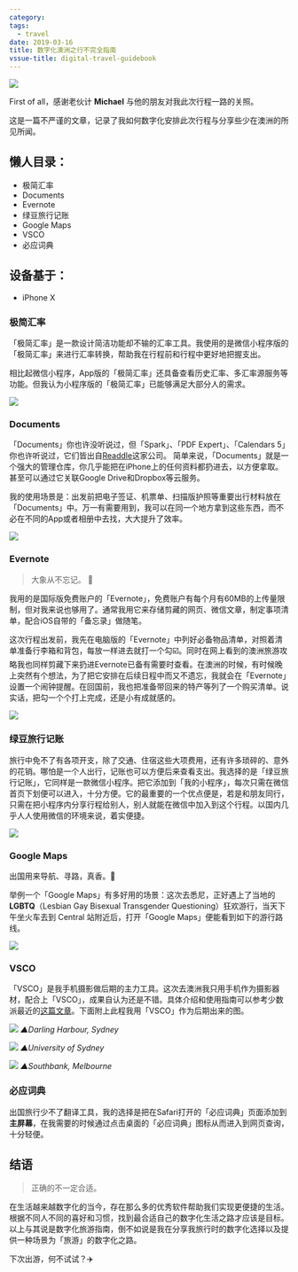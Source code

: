 ```yaml
---
category: 
tags:
  - travel
date: 2019-03-16
title: 数字化澳洲之行不完全指南
vssue-title: digital-travel-guidebook
---
```




![](https://raw.githubusercontent.com/yiukuenchu/image-farm/master/img/006tKfTcgy1g14nck09byj31400dcwh9.jpg)
  
First of all，感谢老伙计 **Michael** 与他的朋友对我此次行程一路的关照。
  
这是一篇不严谨的文章，记录了我如何数字化安排此次行程与分享些少在澳洲的所见所闻。

## 懒人目录：
- 极简汇率
- Documents
- Evernote
- 绿豆旅行记账
- Google Maps
- VSCO
- 必应词典

## 设备基于：
- iPhone X

### 极简汇率
「极简汇率」是一款设计简洁功能却不输的汇率工具。我使用的是微信小程序版的「极简汇率」来进行汇率转换，帮助我在行程前和行程中更好地把握支出。

相比起微信小程序，App版的「极简汇率」还具备查看历史汇率、多汇率源服务等功能。但我认为小程序版的「极简汇率」已能够满足大部分人的需求。

![](https://raw.githubusercontent.com/yiukuenchu/image-farm/master/img/006tKfTcgy1g14nm022twj30xc0m876z.jpg)

### Documents
「Documents」你也许没听说过，但「Spark」、「PDF Expert」、「Calendars 5」你也许听说过，它们皆出自[Readdle](https://readdle.com/)这家公司。  简单来说，「Documents」就是一个强大的管理仓库，你几乎能把在iPhone上的任何资料都扔进去，以方便拿取。甚至可以通过它关联Google Drive和Dropbox等云服务。

我的使用场景是：出发前把电子签证、机票单、扫描版护照等重要出行材料放在「Documents」中。万一有需要用到，我可以在同一个地方拿到这些东西，而不必在不同的App或者相册中去找，大大提升了效率。  

![](https://raw.githubusercontent.com/yiukuenchu/image-farm/master/img/006tKfTcgy1g14o8kjr6ej30xc0m8god.jpg)

### Evernote
> 大象从不忘记。 🐘  

我用的是国际版免费账户的「Evernote」，免费账户有每个月有60MB的上传量限制，但对我来说也够用了。通常我用它来存储剪藏的网页、微信文章，制定事项清单，配合iOS自带的「备忘录」做随笔。

这次行程出发前，我先在电脑版的「Evernote」中列好必备物品清单，对照着清单准备行李箱和背包，每放一样进去就打一个勾☑️。同时在网上看到的澳洲旅游攻略我也同样剪藏下来扔进Evernote已备有需要时查看。在澳洲的时候，有时候晚上突然有个想法，为了把它安排在后续日程中而又不遗忘，我就会在「Evernote」设置一个闹钟提醒。在回国前，我也把准备带回来的特产等列了一个购买清单。说实话，把勾一个个打上完成，还是小有成就感的。

![](https://raw.githubusercontent.com/yiukuenchu/image-farm/master/img/006tKfTcgy1g14om2u0lzj30xc0m8wl8.jpg)

### 绿豆旅行记账
旅行中免不了有各项开支，除了交通、住宿这些大项费用，还有许多琐碎的、意外的花销。哪怕是一个人出行，记账也可以方便后来查看支出。我选择的是「绿豆旅行记账」，它同样是一款微信小程序。把它添加到「我的小程序」，每次只需在微信首页下划便可以进入，十分方便。它的最重要的一个优点便是，若是和朋友同行，只需在把小程序内分享行程给别人，别人就能在微信中加入到这个行程。以国内几乎人人使用微信的环境来说，着实便捷。

![](https://raw.githubusercontent.com/yiukuenchu/image-farm/master/img/006tKfTcgy1g14pnkyll6g308z0h0b29.gif)

### Google Maps
出国用来导航、寻路，真香。🍺  

举例一个「Google Maps」有多好用的场景：这次去悉尼，正好遇上了当地的 **LGBTQ**（Lesbian Gay Bisexual Transgender Questioning）狂欢游行，当天下午坐火车去到 Central 站附近后，打开「Google Maps」便能看到如下的游行路线。

![](https://raw.githubusercontent.com/yiukuenchu/image-farm/master/img/006tKfTcgy1g14q7ghx0bj30xc0m8wk1.jpg)

### VSCO
「VSCO」是我手机摄影做后期的主力工具。这次去澳洲我只用手机作为摄影器材，配合上「VSCO」，成果自认为还是不错。具体介绍和使用指南可以参考少数派最近的[这篇文章](https://sspai.com/post/53292)。下面附上此程我用「VSCO」作为后期出来的图。  

![](https://raw.githubusercontent.com/yiukuenchu/image-farm/master/img/006tKfTcgy1g14qlhwyepj31y00u0qv5.jpg)
*▲Darling Harbour, Sydney*
  
![](https://raw.githubusercontent.com/yiukuenchu/image-farm/master/img/006tKfTcgy1g14ql2vbaqj31y00u0kjl.jpg)
*▲University of Sydney*
  
![](https://raw.githubusercontent.com/yiukuenchu/image-farm/master/img/006tKfTcgy1g14qlu117xj31y00u0qv5.jpg)
*▲Southbank, Melbourne*

### 必应词典
出国旅行少不了翻译工具，我的选择是把在Safari打开的「必应词典」页面添加到**主屏幕**，在我需要的时候通过点击桌面的「必应词典」图标从而进入到网页查询，十分轻便。  

## 结语
> 正确的不一定合适。
  
在生活越来越数字化的当今，存在那么多的优秀软件帮助我们实现更便捷的生活。根据不同人不同的喜好和习惯，找到最合适自己的数字化生活之路才应该是目标。以上与其说是数字化旅游指南，倒不如说是我在分享我旅行时的数字化选择以及提供一种场景为「旅游」的数字化之路。  

下次出游，何不试试？✈️


